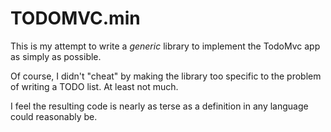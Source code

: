 # TODOMVC.min

This is my attempt to write a _generic_ library to implement the TodoMvc app as simply as possible.

Of course, I didn't "cheat" by making the library too specific to the problem of writing a TODO list. At least not much.

I feel the resulting code is nearly as terse as a definition in any language could reasonably be.

